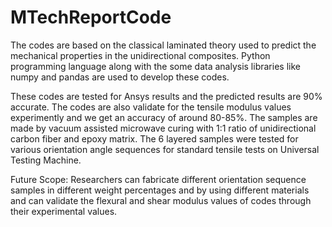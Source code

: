 # MTechReportCode
The codes are based on the classical laminated theory used to predict the mechanical properties in the unidirectional composites. Python programming language along with the some data analysis libraries like numpy and pandas are used to develop these codes.

These codes are tested for Ansys results and the predicted results are 90% accurate. The codes are also validate for the tensile modulus values experimently and we get an accuracy of around 80-85%. The samples are made by vacuum assisted microwave curing with 1:1 ratio of unidirectional carbon fiber and epoxy matrix. The 6 layered samples were tested for various orientation angle sequences for standard tensile tests on Universal Testing Machine.

Future Scope:  Researchers can fabricate different orientation sequence samples in different weight percentages and by using different materials and can validate the flexural and shear modulus values of codes through their experimental values.
